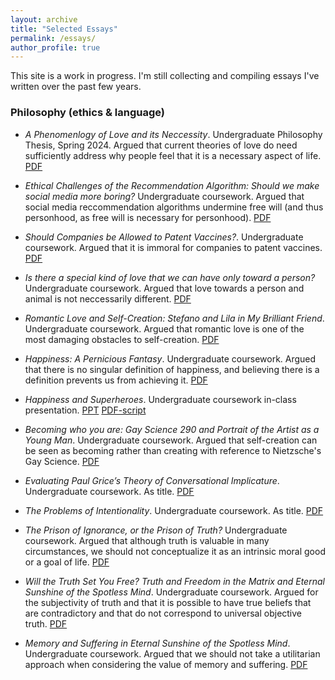 ```yaml
---
layout: archive
title: "Selected Essays"
permalink: /essays/
author_profile: true
---
```

This site is a work in progress. I'm still collecting and compiling essays I've written over the past few years. 

### Philosophy (ethics & language)
* *A Phenomenlogy of Love and its Neccessity*. Undergraduate Philosophy Thesis, Spring 2024. Argued that current theories of love do need sufficiently address why people feel that it is a necessary aspect of life. [PDF](/files/thesis.pdf)

* *Ethical Challenges of the Recommendation Algorithm: Should we make social media more boring?* Undergraduate coursework. Argued that social media reccommendation algorithms undermine free will (and thus personhood, as free will is necessary for personhood). [PDF](/files/social_media.pdf)

* *Should Companies be Allowed to Patent Vaccines?*. Undergraduate coursework. Argued that it is immoral for companies to patent vaccines. [PDF](/files/vaccines.pdf)

* *Is there a special kind of love that we can have only toward a person?* Undergraduate coursework. Argued that love towards a person and animal is not neccessarily different. [PDF](/files/special_love.pdf)

* *Romantic Love and Self-Creation: Stefano and Lila in My Brilliant Friend*. Undergraduate coursework. Argued that romantic love is one of the most damaging obstacles to self-creation. [PDF](/files/self_creation_lila.pdf)

* *Happiness: A Pernicious Fantasy*. Undergraduate coursework. Argued that there is no singular definition of happiness, and believing there is a definition prevents us from achieving it. [PDF](/files/intentionality.pdf)

* *Happiness and Superheroes*. Undergraduate coursework in-class presentation. [PPT](/files/happiness_superhero.pptx) [PDF-script](/files/happiness_superhero_script.pdf)

* *Becoming who you are: Gay Science 290 and Portrait of the Artist as a Young Man*. Undergraduate coursework. Argued that self-creation can be seen as becoming rather than creating with reference to Nietzsche's Gay Science. [PDF](/files/self_creation_gs.pdf)

* *Evaluating Paul Grice’s Theory of Conversational Implicature*. Undergraduate coursework. As title. [PDF](/files/implicature.pdf)

* *The Problems of Intentionality*. Undergraduate coursework. As title. [PDF](/files/intentionality.pdf)

* *The Prison of Ignorance, or the Prison of Truth?* Undergraduate coursework. Argued that although truth is valuable in many circumstances, we should not conceptualize it as an intrinsic moral good or a goal of life. [PDF](/files/truth2.pdf)

* *Will the Truth Set You Free? Truth and Freedom in the Matrix and Eternal Sunshine of the Spotless Mind*. Undergraduate coursework. Argued for the subjectivity of truth and that it is possible to have true beliefs that are contradictory and that do not correspond to universal objective truth. [PDF](/files/truth.pdf)

* *Memory and Suffering in Eternal Sunshine of the Spotless Mind*. Undergraduate coursework. Argued that we should not take a utilitarian approach when considering the value of memory and suffering. [PDF](/files/memory.pdf)



